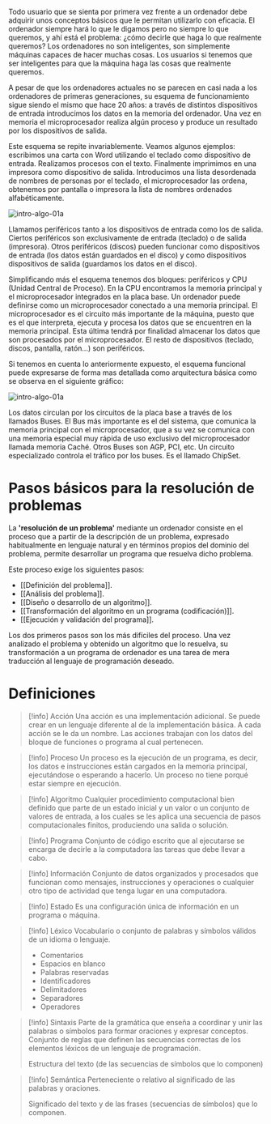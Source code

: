 Todo usuario que se sienta por primera vez frente a un ordenador debe adquirir unos conceptos básicos que le permitan utilizarlo con eficacia. El ordenador siempre hará lo que le digamos pero no siempre lo que queremos, y ahí está el problema: ¿cómo decirle que haga lo que realmente queremos? Los ordenadores no son inteligentes, son simplemente máquinas capaces de hacer muchas cosas. Los usuarios si tenemos que ser inteligentes para que la máquina haga las cosas que realmente queremos.

A pesar de que los ordenadores actuales no se parecen en casi nada a los ordenadores de primeras generaciones, su esquema de funcionamiento sigue siendo el mismo que hace 20 años: a través de distintos dispositivos de entrada introducimos los datos en la memoria del ordenador. Una vez en memoria el microprocesador realiza algún proceso y produce un resultado por los dispositivos de salida.

Este esquema se repite invariablemente. Veamos algunos ejemplos: escribimos una carta con Word utilizando el teclado como dispositivo de entrada. Realizamos procesos con el texto. Finalmente imprimimos en una impresora como dispositivo de salida. Introducimos una lista desordenada de nombres de personas por el teclado, el microprocesador las ordena, obtenemos por pantalla o impresora la lista de nombres ordenados alfabéticamente.

<img src="https://i.imgur.com/EgJTYvR.png" alt="intro-algo-01a" />

Llamamos periféricos tanto a los dispositivos de entrada como los de salida. Ciertos periféricos son exclusivamente de entrada (teclado) o de salida (impresora). Otros periféricos (discos) pueden funcionar como dispositivos de entrada (los datos están guardados en el disco) y como dispositivos dispositivos de salida (guardamos los datos en el disco).

Simplificando más el esquema tenemos dos bloques: periféricos y CPU (Unidad Central de Proceso). En la CPU encontramos la memoria principal y el microprocesador integrados en la placa base. Un ordenador puede definirse como un microprocesador conectado a una memoria principal. El microprocesador es el circuito más importante de la máquina, puesto que es el que interpreta, ejecuta y procesa los datos que se encuentren en la memoria principal. Esta última tendrá por finalidad almacenar los datos que son procesados por el microprocesador. El resto de dispositivos (teclado, discos, pantalla, ratón...) son periféricos.

Si tenemos en cuenta lo anteriormente expuesto, el esquema funcional puede expresarse de forma mas detallada como arquitectura básica como se observa en el siguiente gráfico:

<img src="https://i.imgur.com/wMOq1V6.png" alt="intro-algo-01a" />

Los datos circulan por los circuitos de la placa base a través de los llamados Buses. El Bus más importante es el del sistema, que comunica la memoria principal con el microprocesador, que a su vez se comunica con una memoria especial muy rápida de uso exclusivo del microprocesador llamada memoria Caché. Otros Buses son AGP, PCI, etc. Un circuito especializado controla el tráfico por los buses. Es el llamado ChipSet.

# Pasos básicos para la resolución de problemas

La **'resolución de un problema'** mediante un ordenador consiste en el proceso que a partir de la descripción de un problema, expresado habitualmente en lenguaje natural y en términos propios del dominio del problema, permite desarrollar un programa que resuelva dicho problema.

Este proceso exige los siguientes pasos:

- [[Definición del problema]]. 
- [[Análisis del problema]].
- [[Diseño o desarrollo de un algoritmo]].
- [[Transformación del algoritmo en un programa (codificación)]].
- [[Ejecución y validación del programa]].

Los dos primeros pasos son los más difíciles del proceso. Una vez analizado el problema y obtenido un algoritmo que lo resuelva, su transformación a un programa de ordenador es una tarea de mera traducción al lenguaje de programación deseado.

# Definiciones

> [!info] Acción
> Una acción es una implementación adicional. Se puede crear en un lenguaje diferente al de la implementación básica. A cada acción se le da un nombre. Las acciones trabajan con los datos del bloque de funciones o programa al cual pertenecen.

> [!info] Proceso
> Un proceso es la ejecución de un programa, es decir, los datos e instrucciones están cargados en la memoria principal, ejecutándose o esperando a hacerlo. Un proceso no tiene porqué estar siempre en ejecución.

> [!info] Algoritmo
> Cualquier procedimiento computacional bien definido que parte de un estado inicial y un valor o un conjunto de valores de entrada, a los cuales se les aplica una secuencia de pasos computacionales finitos, produciendo una salida o solución.

> [!info] Programa
> Conjunto de código escrito que al ejecutarse se encarga de decirle a la computadora las tareas que debe llevar a cabo.

> [!info] Información
> Conjunto de datos organizados y procesados que funcionan como mensajes, instrucciones y operaciones o cualquier otro tipo de actividad que tenga lugar en una computadora.

> [!info] Estado
> Es una configuración única de información en un programa o máquina.

> [!info] Léxico
> Vocabulario o conjunto de palabras y símbolos válidos de un idioma o lenguaje.
> - Comentarios
> - Espacios en blanco
> - Palabras reservadas
> - Identificadores
> - Delimitadores
> - Separadores
> - Operadores

> [!info] Sintaxis
> Parte de la gramática que enseña a coordinar y unir las palabras o símbolos para formar oraciones y expresar conceptos. Conjunto de reglas que definen las secuencias correctas de los elementos léxicos de un lenguaje de programación.
> 
> Estructura del texto (de las secuencias de símbolos que lo componen)

> [!info] Semántica
> Perteneciente o relativo al significado de las palabras y oraciones.
> 
> Significado del texto y de las frases (secuencias de símbolos) que lo componen.